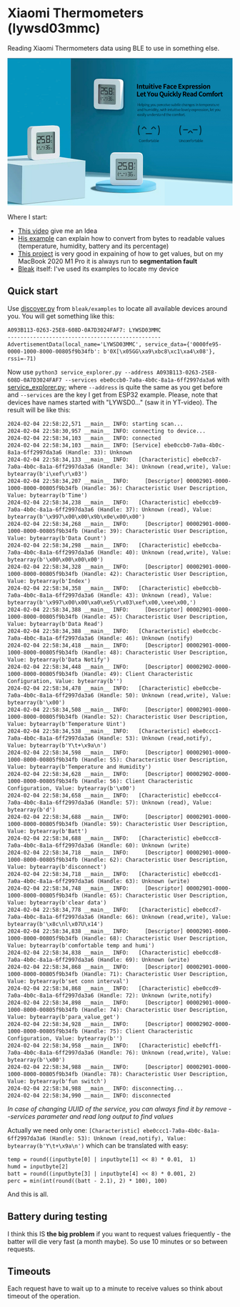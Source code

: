 # Xiaomi Thermometers (lywsd03mmc)

Reading Xiaomi Thermometers data using BLE to use in something else.

![picture](LYWSD03MMC.jpg)

Where I start:
  * [This video](https://youtu.be/ExFxuvfCbAU?si=BxsuaZ9HShyMFUsc) give me an Idea
  * [His example](https://github.com/VolosR/XiaomiBLE) can explain how to convert from bytes to readable values (temperature, humidity, battery and its percentage)
  * [This project](https://github.com/keks51/lywsd03mmc-client) is very good in expaining of how to get values, but on my MacBook 2020 M1 Pro it is always run to **segmentation fault**
  * [Bleak](https://github.com/hbldh/bleak/tree/master) itself: I've used its examples to locate my device

## Quick start

Use [discover.py](https://github.com/hbldh/bleak/blob/master/examples/discover.py) from ```bleak/examples``` to locate all available devices around you. You will get something like this:
```
A093B113-0263-25E8-608D-0A7D3024FAF7: LYWSD03MMC
------------------------------------------------
AdvertisementData(local_name='LYWSD03MMC', service_data={'0000fe95-0000-1000-8000-00805f9b34fb': b'0X[\x05GG\xa9\xbc8\xc1\xa4\x08'}, rssi=-71)
```

Now use ```python3 service_explorer.py --address A093B113-0263-25E8-608D-0A7D3024FAF7 --services ebe0ccb0-7a0a-4b0c-8a1a-6ff2997da3a6``` with [service_explorer.py](https://github.com/hbldh/bleak/blob/master/examples/service_explorer.py); where ```--address``` is quite the same as you get before and ```--services``` are the key I get from ESP32 example. Please, note that devices have names started with "LYWSD0..." (saw it in YT-video). The result will be like this:
```
2024-02-04 22:58:22,571 __main__ INFO: starting scan...
2024-02-04 22:58:30,957 __main__ INFO: connecting to device...
2024-02-04 22:58:34,103 __main__ INFO: connected
2024-02-04 22:58:34,103 __main__ INFO: [Service] ebe0ccb0-7a0a-4b0c-8a1a-6ff2997da3a6 (Handle: 33): Unknown
2024-02-04 22:58:34,133 __main__ INFO:   [Characteristic] ebe0ccb7-7a0a-4b0c-8a1a-6ff2997da3a6 (Handle: 34): Unknown (read,write), Value: bytearray(b'i\xef\r\x03')
2024-02-04 22:58:34,207 __main__ INFO:     [Descriptor] 00002901-0000-1000-8000-00805f9b34fb (Handle: 36): Characteristic User Description, Value: bytearray(b'Time')
2024-02-04 22:58:34,238 __main__ INFO:   [Characteristic] ebe0ccb9-7a0a-4b0c-8a1a-6ff2997da3a6 (Handle: 37): Unknown (read), Value: bytearray(b'\x997\x00\x00\x9b\x0e\x00\x00')
2024-02-04 22:58:34,268 __main__ INFO:     [Descriptor] 00002901-0000-1000-8000-00805f9b34fb (Handle: 39): Characteristic User Description, Value: bytearray(b'Data Count')
2024-02-04 22:58:34,298 __main__ INFO:   [Characteristic] ebe0ccba-7a0a-4b0c-8a1a-6ff2997da3a6 (Handle: 40): Unknown (read,write), Value: bytearray(b'\x00\x00\x00\x00')
2024-02-04 22:58:34,328 __main__ INFO:     [Descriptor] 00002901-0000-1000-8000-00805f9b34fb (Handle: 42): Characteristic User Description, Value: bytearray(b'Index')
2024-02-04 22:58:34,358 __main__ INFO:   [Characteristic] ebe0ccbb-7a0a-4b0c-8a1a-6ff2997da3a6 (Handle: 43): Unknown (read), Value: bytearray(b'\x997\x00\x00\xa0\xe5\r\x03\xef\x00,\xee\x00,')
2024-02-04 22:58:34,388 __main__ INFO:     [Descriptor] 00002901-0000-1000-8000-00805f9b34fb (Handle: 45): Characteristic User Description, Value: bytearray(b'Data Read')
2024-02-04 22:58:34,388 __main__ INFO:   [Characteristic] ebe0ccbc-7a0a-4b0c-8a1a-6ff2997da3a6 (Handle: 46): Unknown (notify)
2024-02-04 22:58:34,418 __main__ INFO:     [Descriptor] 00002901-0000-1000-8000-00805f9b34fb (Handle: 48): Characteristic User Description, Value: bytearray(b'Data Notify')
2024-02-04 22:58:34,448 __main__ INFO:     [Descriptor] 00002902-0000-1000-8000-00805f9b34fb (Handle: 49): Client Characteristic Configuration, Value: bytearray(b'')
2024-02-04 22:58:34,478 __main__ INFO:   [Characteristic] ebe0ccbe-7a0a-4b0c-8a1a-6ff2997da3a6 (Handle: 50): Unknown (read,write), Value: bytearray(b'\x00')
2024-02-04 22:58:34,508 __main__ INFO:     [Descriptor] 00002901-0000-1000-8000-00805f9b34fb (Handle: 52): Characteristic User Description, Value: bytearray(b'Temperature Uint')
2024-02-04 22:58:34,538 __main__ INFO:   [Characteristic] ebe0ccc1-7a0a-4b0c-8a1a-6ff2997da3a6 (Handle: 53): Unknown (read,notify), Value: bytearray(b'Y\t+\x9a\n')
2024-02-04 22:58:34,598 __main__ INFO:     [Descriptor] 00002901-0000-1000-8000-00805f9b34fb (Handle: 55): Characteristic User Description, Value: bytearray(b'Temperature and Humidity')
2024-02-04 22:58:34,628 __main__ INFO:     [Descriptor] 00002902-0000-1000-8000-00805f9b34fb (Handle: 56): Client Characteristic Configuration, Value: bytearray(b'\x00')
2024-02-04 22:58:34,658 __main__ INFO:   [Characteristic] ebe0ccc4-7a0a-4b0c-8a1a-6ff2997da3a6 (Handle: 57): Unknown (read), Value: bytearray(b'd')
2024-02-04 22:58:34,688 __main__ INFO:     [Descriptor] 00002901-0000-1000-8000-00805f9b34fb (Handle: 59): Characteristic User Description, Value: bytearray(b'Batt')
2024-02-04 22:58:34,688 __main__ INFO:   [Characteristic] ebe0ccc8-7a0a-4b0c-8a1a-6ff2997da3a6 (Handle: 60): Unknown (write)
2024-02-04 22:58:34,718 __main__ INFO:     [Descriptor] 00002901-0000-1000-8000-00805f9b34fb (Handle: 62): Characteristic User Description, Value: bytearray(b'disconnect')
2024-02-04 22:58:34,718 __main__ INFO:   [Characteristic] ebe0ccd1-7a0a-4b0c-8a1a-6ff2997da3a6 (Handle: 63): Unknown (write)
2024-02-04 22:58:34,748 __main__ INFO:     [Descriptor] 00002901-0000-1000-8000-00805f9b34fb (Handle: 65): Characteristic User Description, Value: bytearray(b'clear data')
2024-02-04 22:58:34,778 __main__ INFO:   [Characteristic] ebe0ccd7-7a0a-4b0c-8a1a-6ff2997da3a6 (Handle: 66): Unknown (read,write), Value: bytearray(b'\x8c\nl\x07U\x14')
2024-02-04 22:58:34,838 __main__ INFO:     [Descriptor] 00002901-0000-1000-8000-00805f9b34fb (Handle: 68): Characteristic User Description, Value: bytearray(b'comfortable temp and humi')
2024-02-04 22:58:34,838 __main__ INFO:   [Characteristic] ebe0ccd8-7a0a-4b0c-8a1a-6ff2997da3a6 (Handle: 69): Unknown (write)
2024-02-04 22:58:34,868 __main__ INFO:     [Descriptor] 00002901-0000-1000-8000-00805f9b34fb (Handle: 71): Characteristic User Description, Value: bytearray(b'set conn interval')
2024-02-04 22:58:34,868 __main__ INFO:   [Characteristic] ebe0ccd9-7a0a-4b0c-8a1a-6ff2997da3a6 (Handle: 72): Unknown (write,notify)
2024-02-04 22:58:34,898 __main__ INFO:     [Descriptor] 00002901-0000-1000-8000-00805f9b34fb (Handle: 74): Characteristic User Description, Value: bytearray(b'para_value_get')
2024-02-04 22:58:34,928 __main__ INFO:     [Descriptor] 00002902-0000-1000-8000-00805f9b34fb (Handle: 75): Client Characteristic Configuration, Value: bytearray(b'')
2024-02-04 22:58:34,958 __main__ INFO:   [Characteristic] ebe0cff1-7a0a-4b0c-8a1a-6ff2997da3a6 (Handle: 76): Unknown (read,write), Value: bytearray(b'\x00')
2024-02-04 22:58:34,988 __main__ INFO:     [Descriptor] 00002901-0000-1000-8000-00805f9b34fb (Handle: 78): Characteristic User Description, Value: bytearray(b'fun switch')
2024-02-04 22:58:34,988 __main__ INFO: disconnecting...
2024-02-04 22:58:34,990 __main__ INFO: disconnected
```
_In case of changing UUID of the service, you can always find it by remove --services parameter and read long output to find values_

Actually we need only one: ```[Characteristic] ebe0ccc1-7a0a-4b0c-8a1a-6ff2997da3a6 (Handle: 53): Unknown (read,notify), Value: bytearray(b'Y\t+\x9a\n')``` which can be translated with easy:
```
temp = round((inputbyte[0] | inputbyte[1] << 8) * 0.01,  1)
humd = inputbyte[2]
batt = round((inputbyte[3] | inputbyte[4] << 8) * 0.001, 2)
perc = min(int(round((batt - 2.1), 2) * 100), 100)
```

And this is all.

## Battery during testing

I think this IS **the big problem** if you want to request values friequently - the batter will die very fast (a month maybe). So use 10 minutes or so between requests. 

## Timeouts

Each request have to wait up to a minute to receive values so think about timeout of the operation.
